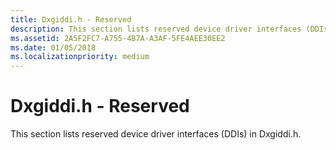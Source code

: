 ```yaml
---
title: Dxgiddi.h - Reserved
description: This section lists reserved device driver interfaces (DDIs) in Dxgiddi.h.
ms.assetid: 2A5F2FC7-A755-4B7A-A3AF-5FE4AEE30EE2
ms.date: 01/05/2018
ms.localizationpriority: medium
---
```


# <span id="display.dxgiddi_h_-_reserved"></span>Dxgiddi.h - Reserved


This section lists reserved device driver interfaces (DDIs) in Dxgiddi.h.

 

 





